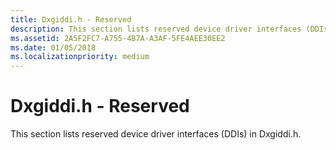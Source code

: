 ```yaml
---
title: Dxgiddi.h - Reserved
description: This section lists reserved device driver interfaces (DDIs) in Dxgiddi.h.
ms.assetid: 2A5F2FC7-A755-4B7A-A3AF-5FE4AEE30EE2
ms.date: 01/05/2018
ms.localizationpriority: medium
---
```


# <span id="display.dxgiddi_h_-_reserved"></span>Dxgiddi.h - Reserved


This section lists reserved device driver interfaces (DDIs) in Dxgiddi.h.

 

 





